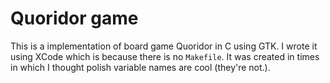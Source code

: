 # Quoridor game
This is a implementation of board game Quoridor in C using GTK. 
I wrote it using XCode which is because there is no `Makefile`.
It was created in times in which I thought polish variable names are cool (they're not.).
